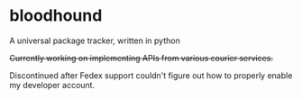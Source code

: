 # bloodhound
A universal package tracker, written in python

~~Currently working on implementing APIs from various courier services.~~

Discontinued after Fedex support couldn't figure out how to properly enable my developer account.
